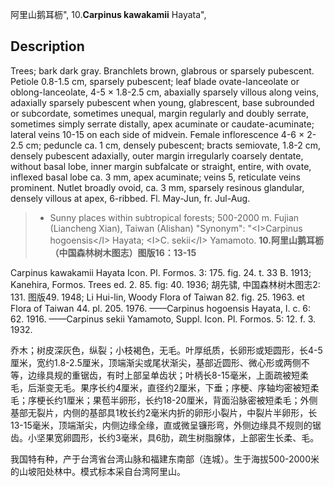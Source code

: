 阿里山鹅耳枥",
10.**Carpinus kawakamii** Hayata",

## Description
Trees; bark dark gray. Branchlets brown, glabrous or sparsely pubescent. Petiole 0.8-1.5 cm, sparsely pubescent; leaf blade ovate-lanceolate or oblong-lanceolate, 4-5 ×  1.8-2.5 cm, abaxially sparsely villous along veins, adaxially sparsely pubescent when young, glabrescent, base subrounded or subcordate, sometimes unequal, margin regularly and doubly serrate, sometimes simply serrate distally, apex acuminate or caudate-acuminate; lateral veins 10-15 on each side of midvein. Female inflorescence 4-6 ×  2-2.5 cm; peduncle ca. 1 cm, densely pubescent; bracts semiovate, 1.8-2 cm, densely pubescent adaxially, outer margin irregularly coarsely dentate, without basal lobe, inner margin subfalcate or straight, entire, with ovate, inflexed basal lobe ca. 3 mm, apex acuminate; veins 5, reticulate veins prominent. Nutlet broadly ovoid, ca. 3 mm, sparsely resinous glandular, densely villous at apex, 6-ribbed. Fl. May-Jun, fr. Jul-Aug.

> *  Sunny places within subtropical forests; 500-2000 m. Fujian (Liancheng Xian), Taiwan (Alishan)
  "Synonym": "&lt;I&gt;Carpinus hogoensis&lt;/I&gt; Hayata; &lt;I&gt;C. sekii&lt;/I&gt; Yamamoto.
**10.阿里山鹅耳枥（中国森林树木图志）图版16：13-15**

Carpinus kawakamii Hayata Icon. Pl. Formos. 3: 175. fig. 24. t. 33 B. 1913; Kanehira, Formos. Trees ed. 2. 85. fig: 40. 1936; 胡先骕, 中国森林树木图志2: 131. 图版49. 1948; Li Hui-lin, Woody Flora of Taiwan 82. fig. 25. 1963. et Flora of Taiwan 44. pl. 205. 1976. ——Carpinus hogoensis Hayata, l. c. 6: 62. 1916. ——Carpinus sekii Yamamoto, Suppl. Icon. Pl. Formos. 5: 12. f. 3. 1932.

乔木；树皮深灰色，纵裂；小枝褐色，无毛。叶厚纸质，长卵形或矩圆形，长4-5厘米，宽约1.8-2.5厘米，顶端渐尖或尾状渐尖，基部近圆形、微心形或两侧不等，边缘具规的重锯齿，有时上部呈单齿状；叶柄长8-15毫米，上面疏被短柔毛，后渐变无毛。果序长约4厘米，直径约2厘米，下垂；序梗、序轴均密被短柔毛；序梗长约1厘米；果苞半卵形，长约18-20厘米，背面沿脉密被短柔毛；外侧基部无裂片，内侧的基部具1枚长约2毫米内折的卵形小裂片，中裂片半卵形，长13-15毫米，顶端渐尖，内侧边缘全缘，直或微呈镰形弯，外侧边缘具不规则的锯齿。小坚果宽卵圆形，长约3毫米，具6肋，疏生树脂腺体，上部密生长柔、毛。

我国特有种，产于台湾省台湾山脉和福建东南部（连城）。生于海拔500-2000米的山坡阳处林中。模式标本采自台湾阿里山。
